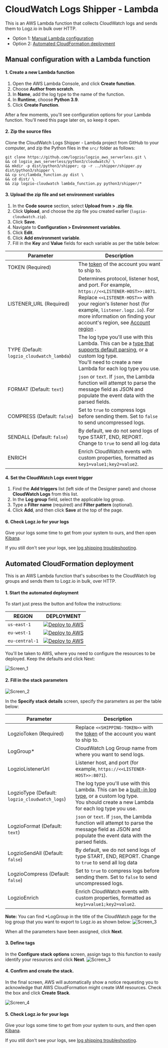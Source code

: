 # CloudWatch Logs Shipper - Lambda

This is an AWS Lambda function that collects CloudWatch logs and sends them to Logz.io in bulk over HTTP.

- Option 1: [Manual Lambda configuration](#manual-lambda-configuration)
- Option 2: [Automated CloudFormation deployment](#automated-cloudformation-deployment)

<div id="manual-lambda-configuration">

## Manual configuration with a Lambda function

<div class="tasklist">
  
#### 1. Create a new Lambda function

1. Open the AWS Lambda Console, and click **Create function**.
2. Choose **Author from scratch**.
3. In **Name**, add the log type to the name of the function.
4. In **Runtime**, choose **Python 3.9**.
4. Click **Create Function**. 
  
After a few moments, you'll see configuration options for your Lambda function. You'll need this page later on, so keep it open.
  
#### 2. Zip the source files

Clone the CloudWatch Logs Shipper - Lambda project from GitHub to your computer,
and zip the Python files in the `src/` folder as follows:

```shell
git clone https://github.com/logzio/logzio_aws_serverless.git \
&& cd logzio_aws_serverless/python3/cloudwatch/ \
&& mkdir -p dist/python3/shipper; cp -r ../shipper/shipper.py dist/python3/shipper \
&& cp src/lambda_function.py dist \
&& cd dist/ \
&& zip logzio-cloudwatch lambda_function.py python3/shipper/*
```

#### 3. Upload the zip file and set environment variables

1. In the **Code source** section, select **Upload from > .zip file**.
3. Click **Upload**, and choose the zip file you created earlier (`logzio-cloudwatch.zip`).
4. Click **Save**.
5. Navigate to **Configuration > Environment variables**.
6. Click **Edit**.
7. Click **Add environment variable**.
8. Fill in the **Key** and **Value** fields for each variable as per the table below:

| Parameter                                  | Description                                                                                                                                                                                                                                                                                                                                    |
| ------------------------------------------ | ---------------------------------------------------------------------------------------------------------------------------------------------------------------------------------------------------------------------------------------------------------------------------------------------------------------------------------------------- |
| TOKEN (Required)                           | The [token](https://app.logz.io/#/dashboard/settings/general) of the account you want to ship to.                                                                                                                                                                                                                                              |
| LISTENER_URL (Required)                    | Determines protocol, listener host, and port. For example, `https://<<LISTENER-HOST>>:8071`. <br > Replace `<<LISTENER-HOST>>` with your region's listener host (for example, `listener.logz.io`). For more information on finding your account's region, see [Account region](https://docs.logz.io/user-guide/accounts/account-region.html) . |
| TYPE (Default: `logzio_cloudwatch_lambda`) | The log type you'll use with this Lambda. This can be a [type that supports default parsing](https://docs.logz.io/user-guide/log-shipping/built-in-log-types.html), or a custom log type. <br> You'll need to create a new Lambda for each log type you use.                                                                                   |
| FORMAT (Default: `text`)                   | `json` or `text`. If `json`, the Lambda function will attempt to parse the message field as JSON and populate the event data with the parsed fields.                                                                                                                                                                                           |
| COMPRESS (Default: `false`)                | Set to `true` to compress logs before sending them. Set to `false` to send uncompressed logs.                                                                                                                                                                                                                                                  |
| SENDALL (Default: `false`)                 | By default, we do not send logs of type START, END, REPORT. Change to `true` to send all log data                                                                                                                                                                                                                                              |
| ENRICH                                     | Enrich CloudWatch events with custom properties, formatted as `key1=value1;key2=value2`.                                                                                                                                                                                                                                                       |


#### 4. Set the CloudWatch Logs event trigger

1. Find the **Add triggers** list (left side of the Designer panel) and choose **CloudWatch Logs** from this list.
2. In the **Log group** field, select the applicable log group.  
3. Type a **Filter name** (required) and **Filter pattern** (optional).
4. Click **Add**, and then click **Save** at the top of the page.

#### 6. Check Logz.io for your logs

Give your logs some time to get from your system to ours, and then open [Kibana](https://app.logz.io/#/dashboard/kibana).

If you still don't see your logs, see [log shipping troubleshooting](https://docs.logz.io/user-guide/log-shipping/log-shipping-troubleshooting.html).

</div>

</div>
<!-- tab:end -->

<!-- tab:start -->
<div id="automated-cloudformation-deployment">

## Automated CloudFormation deployment

This is an AWS Lambda function that's subscribes to the CloudWatch log groups and sends them to Logz.io in bulk, over HTTP.

<div class="tasklist">

#### 1. Start the automated deployment

To start just press the button and follow the instructions:

| REGION | DEPLOYMENT |
| --- | --- |
| `us-east-1` | [![Deploy to AWS](https://dytvr9ot2sszz.cloudfront.net/logz-docs/lights/LightS-button.png)](https://console.aws.amazon.com/cloudformation/home?region=us-east-1#/stacks/create/template?templateURL=https://logzio-aws-integrations-us-east-1.s3.amazonaws.com/cloudwatch-auto-deployment/auto-deployment.yaml&stackName=logzio-cloudwatch-shipper) |
| `eu-west-1` |  [![Deploy to AWS](https://dytvr9ot2sszz.cloudfront.net/logz-docs/lights/LightS-button.png)](https://console.aws.amazon.com/cloudformation/home?region=eu-west-1#/stacks/create/template?templateURL=https://logzio-aws-integrations-eu-west-1.s3.amazonaws.com/cloudwatch-auto-deployment/auto-deployment.yaml&stackName=logzio-cloudwatch-shipper) |
| `eu-central-1` |  [![Deploy to AWS](https://dytvr9ot2sszz.cloudfront.net/logz-docs/lights/LightS-button.png)](https://console.aws.amazon.com/cloudformation/home?region=eu-central-1#/stacks/create/template?templateURL=https://logzio-aws-integrations-eu-central-1.s3.amazonaws.com/cloudwatch-auto-deployment/auto-deployment.yaml&stackName=logzio-cloudwatch-shipper) |

You'll be taken to AWS, where you need to configure the resources to be deployed. Keep the defaults and click Next:

![Screen_1](img/screen-0.png)

#### 2. Fill in the stack parameters 
  
![Screen_2](img/screen-1.png)
  
In the **Specify stack details** screen, specify the parameters as per the table below:

| Parameter                                      | Description                                                                                                                                                                                                                             |
| ---------------------------------------------- | --------------------------------------------------------------------------------------------------------------------------------------------------------------------------------------------------------------------------------------- |
| LogzioToken (Required)                         | Replace `<<SHIPPING-TOKEN>>` with the [token](https://app.logz.io/#/dashboard/settings/general) of the account you want to ship to.                                                                                                     |
| LogGroup\*                                     | CloudWatch Log Group name from where you want to send logs.                                                                                                                                                                             |
| LogzioListenerUrl                              | Listener host, and port (for example, `https://<<LISTENER-HOST>>:8071`).                                                     |
| LogzioType (Default: `logzio_cloudwatch_logs`) | The log type you'll use with this Lambda. This can be a [built-in log type](https://docs.logz.io/user-guide/log-shipping/built-in-log-types.html), or a custom log type. <br> You should create a new Lambda for each log type you use. |
| LogzioFormat (Default: `text`)                 | `json` or `text`. If `json`, the Lambda function will attempt to parse the message field as JSON and populate the event data with the parsed fields.                                                                                    |
| LogzioSendAll (Default: `false`)               | By default, we do not send logs of type START, END, REPORT. Change to `true` to send all log data                                                                                                                                       |
| LogzioCompress (Default: `false`)              | Set to `true` to compress logs before sending them. Set to `false` to send uncompressed logs.                                                                                                                                           |
| LogzioEnrich                                   | Enrich CloudWatch events with custom properties, formatted as `key1=value1;key2=value2`.                                                                                                                                                |

**Note:** You can find \*LogGroup in the title of the  CloudWatch page for the log group that you want to export to Logz.io as shown below:
![Screen_3](img/screen-helper.png)
  
  
When all the parameters have been assigned, click **Next**.
  
#### 3. Define tags

In the **Configure stack options** screen, assign tags to this function to easily identify your resources and click **Next**.
![Screen_3](img/screen-2.png)
  
#### 4. Confirm and create the stack.


In the final screen, AWS will automatically show a notice requesting you to acknowledge that AWS CloudFormation might create IAM resources. Check the box and click **Create Stack**.

![Screen_4](img/screen-3.png)
  

#### 5. Check Logz.io for your logs

Give your logs some time to get from your system to ours, and then open [Kibana](https://app.logz.io/#/dashboard/kibana).

If you still don't see your logs, see [log shipping troubleshooting](https://docs.logz.io/user-guide/log-shipping/log-shipping-troubleshooting.html).

</div>
<!-- tab:end -->

</div>
<!-- tabContainer:end -->
